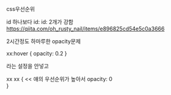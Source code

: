 css우선순위

id 하나보다 
id: id: 2개가 강함
https://qiita.com/oh_rusty_nail/items/e896825cd54e5c0a3666


2시간정도 하마루한 opacity문제 

xx:hover {
opacity: 0.2
}

라는 설정을 안넣고 

xx xx {  << 얘의 우선순위가 높아서
opacity: 0  
}